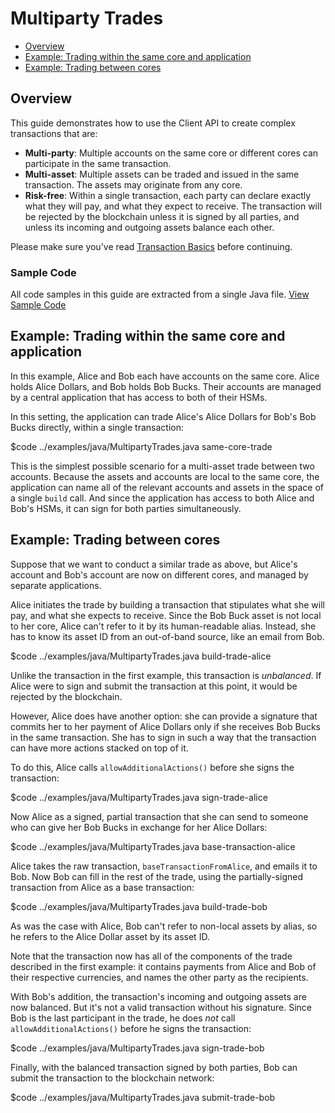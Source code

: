 # Multiparty Trades

* [Overview](#overview)
* [Example: Trading within the same core and application](#example-trading-within-the-same-core-and-application)
* [Example: Trading between cores](#example-trading-between-cores)

## Overview

 This guide demonstrates how to use the Client API to create complex transactions that are:

- **Multi-party**: Multiple accounts on the same core or different cores can participate in the same transaction.
- **Multi-asset**: Multiple assets can be traded and issued in the same transaction. The assets may originate from any core.
- **Risk-free**: Within a single transaction, each party can declare exactly what they will pay, and what they expect to receive. The transaction will be rejected by the blockchain unless it is signed by all parties, and unless its incoming and outgoing assets balance each other.

Please make sure you've read [Transaction Basics](../build-applications/transaction-basics.md) before continuing.

### Sample Code

All code samples in this guide are extracted from a single Java file.
<a href="../examples/java/MultipartyTrades.java" class="downloadBtn btn success" target="\_blank">View Sample Code</a>

## Example: Trading within the same core and application

In this example, Alice and Bob each have accounts on the same core. Alice holds Alice Dollars, and Bob holds Bob Bucks. Their accounts are managed by a central application that has access to both of their HSMs.

In this setting, the application can trade Alice's Alice Dollars for Bob's Bob Bucks directly, within a single transaction:

$code ../examples/java/MultipartyTrades.java same-core-trade

This is the simplest possible scenario for a multi-asset trade between two accounts. Because the assets and accounts are local to the same core, the application can name all of the relevant accounts and assets in the space of a single `build` call. And since the application has access to both Alice and Bob's HSMs, it can sign for both parties simultaneously.

## Example: Trading between cores

Suppose that we want to conduct a similar trade as above, but Alice's account and Bob's account are now on different cores, and managed by separate applications.

Alice initiates the trade by building a transaction that stipulates what she will pay, and what she expects to receive. Since the Bob Buck asset is not local to her core, Alice can't refer to it by its human-readable alias. Instead, she has to know its asset ID from an out-of-band source, like an email from Bob.

$code ../examples/java/MultipartyTrades.java build-trade-alice

Unlike the transaction in the first example, this transaction is _unbalanced_. If Alice were to sign and submit the transaction at this point, it would be rejected by the blockchain.

However, Alice does have another option: she can provide a signature that commits her to her payment of Alice Dollars only if she receives Bob Bucks in the same transaction. She has to sign in such a way that the transaction can have more actions stacked on top of it.

To do this, Alice calls `allowAdditionalActions()` before she signs the transaction:

$code ../examples/java/MultipartyTrades.java sign-trade-alice

Now Alice as a signed, partial transaction that she can send to someone who can give her Bob Bucks in exchange for her Alice Dollars:

$code ../examples/java/MultipartyTrades.java base-transaction-alice

Alice takes the raw transaction, `baseTransactionFromAlice`, and emails it to Bob. Now Bob can fill in the rest of the trade, using the partially-signed transaction from Alice as a base transaction:

$code ../examples/java/MultipartyTrades.java build-trade-bob

As was the case with Alice, Bob can't refer to non-local assets by alias, so he refers to the Alice Dollar asset by its asset ID.

Note that the transaction now has all of the components of the trade described in the first example: it contains payments from Alice and Bob of their respective currencies, and names the other party as the recipients.

With Bob's addition, the transaction's incoming and outgoing assets are now balanced. But it's not a valid transaction without his signature. Since Bob is the last participant in the trade, he does _not_ call `allowAdditionalActions()` before he signs the transaction:

$code ../examples/java/MultipartyTrades.java sign-trade-bob

Finally, with the balanced transaction signed by both parties, Bob can submit the transaction to the blockchain network:

$code ../examples/java/MultipartyTrades.java submit-trade-bob
